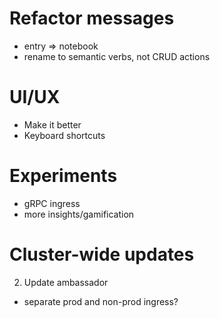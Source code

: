 # Refactor messages
- entry => notebook
- rename to semantic verbs, not CRUD actions

# UI/UX
- Make it better
- Keyboard shortcuts

# Experiments
- gRPC ingress
- more insights/gamification

# Cluster-wide updates
2. Update ambassador
- separate prod and non-prod ingress?
